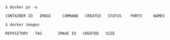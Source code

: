 ```
$ docker ps -a
```
```
CONTAINER ID   IMAGE     COMMAND   CREATED   STATUS    PORTS     NAMES
```
```
$ docker images
```
```
REPOSITORY   TAG       IMAGE ID   CREATED   SIZE
```
